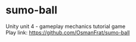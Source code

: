 # sumo-ball
Unity unit 4 - gameplay mechanics tutorial game\
Play link: https://github.com/OsmanFrat/sumo-ball
